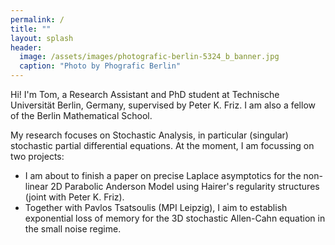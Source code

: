 ```yaml
---
permalink: /
title: ""
layout: splash
header:
  image: /assets/images/photografic-berlin-5324_b_banner.jpg
  caption: "Photo by Phografic Berlin"
---
```


Hi! I'm Tom, a Research Assistant and PhD student at Technische Universität Berlin, Germany, supervised by Peter K. Friz. I am also a fellow of the Berlin Mathematical School.

My research focuses on Stochastic Analysis, in particular (singular) stochastic partial differential equations. At the moment, I am focussing on two projects:

<ul>
  <li> I am about to finish a paper on precise Laplace asymptotics for the non-linear 2D Parabolic Anderson Model using Hairer's regularity structures (joint with Peter K. Friz). </li>
  <li> Together with Pavlos Tsatsoulis (MPI Leipzig), I aim to establish exponential loss of memory for the 3D stochastic Allen-Cahn equation in the small noise regime. </li>
</ul>  
